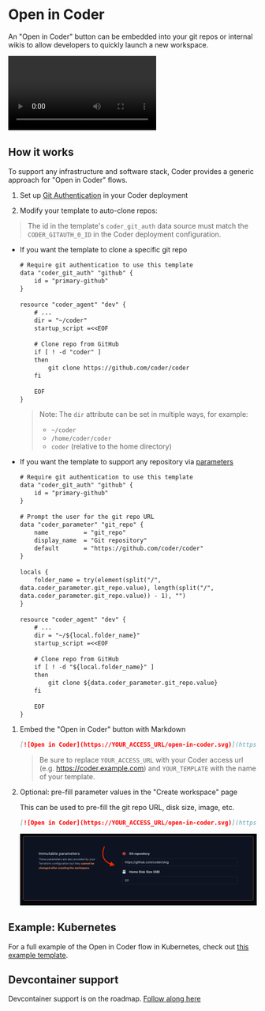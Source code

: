 # Open in Coder

An "Open in Coder" button can be embedded into your git repos or internal wikis to allow developers to quickly launch a new workspace.

<video autoplay playsinline loop>
  <source src="https://github.com/coder/coder/blob/main/docs/images/templates/open-in-coder.mp4?raw=true" type="video/mp4">
Your browser does not support the video tag.
</video>

## How it works

To support any infrastructure and software stack, Coder provides a generic approach for "Open in Coder" flows.

1. Set up [Git Authentication](../admin/git-providers.md#require-git-authentication-in-templates) in your Coder deployment

1. Modify your template to auto-clone repos:

> The id in the template's `coder_git_auth` data source must match the `CODER_GITAUTH_0_ID` in the Coder deployment configuration.

- If you want the template to clone a specific git repo

  ```hcl
  # Require git authentication to use this template
  data "coder_git_auth" "github" {
      id = "primary-github"
  }

  resource "coder_agent" "dev" {
      # ...
      dir = "~/coder"
      startup_script =<<EOF

      # Clone repo from GitHub
      if [ ! -d "coder" ]
      then
          git clone https://github.com/coder/coder
      fi

      EOF
  }
  ```

  > Note: The `dir` attribute can be set in multiple ways, for example:
  >
  > - `~/coder`
  > - `/home/coder/coder`
  > - `coder` (relative to the home directory)

- If you want the template to support any repository via [parameters](./parameters.md)

  ```hcl
  # Require git authentication to use this template
  data "coder_git_auth" "github" {
      id = "primary-github"
  }

  # Prompt the user for the git repo URL
  data "coder_parameter" "git_repo" {
      name          = "git_repo"
      display_name  = "Git repository"
      default       = "https://github.com/coder/coder"
  }

  locals {
      folder_name = try(element(split("/", data.coder_parameter.git_repo.value), length(split("/", data.coder_parameter.git_repo.value)) - 1), "")
  }

  resource "coder_agent" "dev" {
      # ...
      dir = "~/${local.folder_name}"
      startup_script =<<EOF

      # Clone repo from GitHub
      if [ ! -d "${local.folder_name}" ]
      then
          git clone ${data.coder_parameter.git_repo.value}
      fi

      EOF
  }
  ```

1. Embed the "Open in Coder" button with Markdown

   ```md
   [![Open in Coder](https://YOUR_ACCESS_URL/open-in-coder.svg)](https://YOUR_ACCESS_URL/templates/YOUR_TEMPLATE/workspace)
   ```

   > Be sure to replace `YOUR_ACCESS_URL` with your Coder access url (e.g. https://coder.example.com) and `YOUR_TEMPLATE` with the name of your template.

1. Optional: pre-fill parameter values in the "Create workspace" page

   This can be used to pre-fill the git repo URL, disk size, image, etc.

   ```md
   [![Open in Coder](https://YOUR_ACCESS_URL/open-in-coder.svg)](https://YOUR_ACCESS_URL/templates/YOUR_TEMPLATE/workspace?param.git_repo=https://github.com/coder/slog&param.home_disk_size%20%28GB%29=20)
   ```

   ![Pre-filled parameters](../images/templates/pre-filled-parameters.png)

## Example: Kubernetes

For a full example of the Open in Coder flow in Kubernetes, check out [this example template](https://github.com/bpmct/coder-templates/tree/main/kubernetes-open-in-coder).

## Devcontainer support

Devcontainer support is on the roadmap. [Follow along here](https://github.com/coder/coder/issues/5559)
